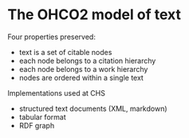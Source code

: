# The OHCO2 model of text #

Four properties preserved:

- text is a set of citable nodes
- each node belongs to a citation hierarchy
- each node belongs to a work hierarchy
- nodes are ordered within a single text

Implementations used at CHS

- structured text documents (XML, markdown)
- tabular format
- RDF graph



